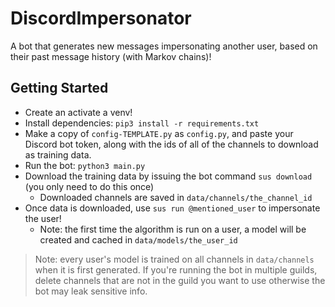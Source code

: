 # DiscordImpersonator
A bot that generates new messages impersonating another user, based on their past message history (with Markov chains)!

## Getting Started
- Create an activate a venv!
- Install dependencies: `pip3 install -r requirements.txt`
- Make a copy of `config-TEMPLATE.py` as `config.py`, and paste your Discord bot token, along with the ids of all of the channels to download as training data.
- Run the bot: `python3 main.py`
- Download the training data by issuing the bot command `sus download` (you only need to do this once)
    - Downloaded channels are saved in `data/channels/the_channel_id`
- Once data is downloaded, use `sus run @mentioned_user` to impersonate the user!
    - Note: the first time the algorithm is run on a user, a model will be created and cached in `data/models/the_user_id`

> Note: every user's model is trained on all channels in `data/channels` when it is first generated. If you're running the bot in multiple guilds, delete channels that are not in the guild you want to use otherwise the bot may leak sensitive info.